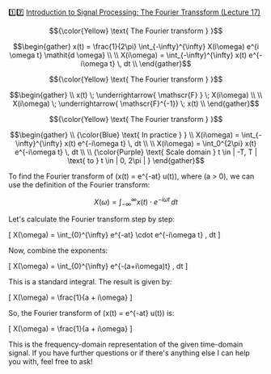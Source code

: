 :one::seven: [Introduction to Signal Processing: The Fourier Transsform (Lecture 17)](https://youtu.be/W2NkY8XlWOk)

```math
{\color{Yellow} \text{ The Fourier transform } }
```

```math
\begin{gather}
x(t) = \frac{1}{2\pi} \int_{-\infty}^{\infty} X(i\omega) e^{i \omega t} \mathit{d \omega}
\\
\\
X(i\omega) = \int_{-\infty}^{\infty} x(t) e^{-i\omega t} \, dt
\\
\end{gather}
```


```math
{\color{Yellow} \text{ The Fourier transform } }
```

```math
\begin{gather}
\\
x(t) \; \underrightarrow{ \mathscr{F} } \; X(i\omega)
\\
\\
X(i\omega) \; \underrightarrow{ \mathscr{F}^{-1}}  \; x(t)
\\
\end{gather}
```

```math
{\color{Yellow} \text{ The Fourier transform } }
```

```math
\begin{gather}
\\
{\color{Blue} \text{ In practice } }
\\
X(i\omega) = \int_{-\infty}^{\infty} x(t) e^{-i\omega t} \, dt
\\
\\
X(i\omega) = \int_0^{2\pi} x(t) e^{-i\omega t} \, dt
\\
\\
{\color{Purple} \text{ Scale domain } t \in | -T, T | \text{ to } t \in | 0, 2\pi | }
\end{gather}
```


To find the Fourier transform of \(x(t) = e^{-at} u(t)\), where \(a > 0\), we can use the definition of the Fourier transform:

$$ X(\omega) = \int_{-\infty}^{\infty} x(t) \cdot e^{-i\omega t} \, dt $$

Let's calculate the Fourier transform step by step:

\[ X(\omega) = \int_{0}^{\infty} e^{-at} \cdot e^{-i\omega t} \, dt \]

Now, combine the exponents:

\[ X(\omega) = \int_{0}^{\infty} e^{-(a+i\omega)t} \, dt \]

This is a standard integral. The result is given by:

\[ X(\omega) = \frac{1}{a + i\omega} \]

So, the Fourier transform of \(x(t) = e^{-at} u(t)\) is:

\[ X(\omega) = \frac{1}{a + i\omega} \]

This is the frequency-domain representation of the given time-domain signal. If you have further questions or if there's anything else I can help you with, feel free to ask!
